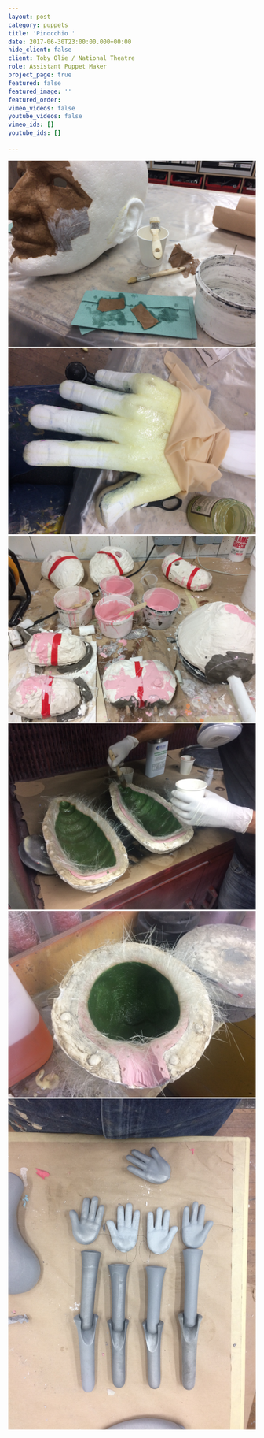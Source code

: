 ```yaml
---
layout: post
category: puppets
title: 'Pinocchio '
date: 2017-06-30T23:00:00.000+00:00
hide_client: false
client: Toby Olie / National Theatre
role: Assistant Puppet Maker
project_page: true
featured: false
featured_image: ''
featured_order: 
vimeo_videos: false
youtube_videos: false
vimeo_ids: []
youtube_ids: []

---
```

![](/uploads/IMG_3153.jpg)![](/uploads/IMG_3244.jpg)![](/uploads/IMG_3031.jpg)![](/uploads/IMG_3056.jpg)![](/uploads/IMG_3057.jpg)![](/uploads/IMG_3062.jpg)